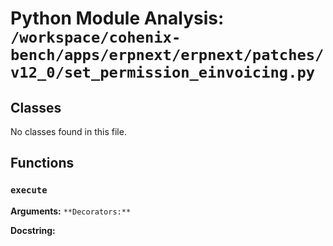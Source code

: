 # Python Module Analysis: `/workspace/cohenix-bench/apps/erpnext/erpnext/patches/v12_0/set_permission_einvoicing.py`

## Classes

No classes found in this file.


## Functions

### `execute`
**Arguments:** ``
**Decorators:** ``

**Docstring:**
```

```

